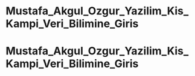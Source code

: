 # Mustafa_Akgul_Ozgur_Yazilim_Kis_Kampi_Veri_Bilimine_Giris
# Mustafa_Akgul_Ozgur_Yazilim_Kis_Kampi_Veri_Bilimine_Giris
